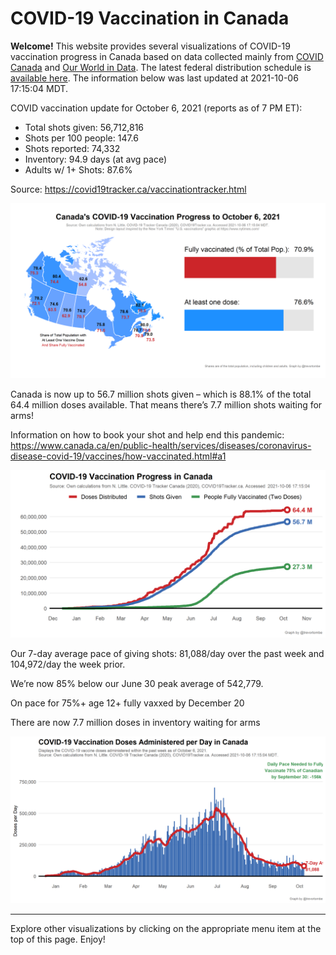 COVID-19 Vaccination in Canada
==============================

**Welcome!** This website provides several visualizations of COVID-19
vaccination progress in Canada based on data collected mainly from
[COVID Canada](https://covid19tracker.ca/vaccinationtracker.html) and
[Our World in Data](https://ourworldindata.org/covid-vaccinations). The
latest federal distribution schedule is [available
here](https://www.canada.ca/en/public-health/services/diseases/2019-novel-coronavirus-infection/prevention-risks/covid-19-vaccine-treatment/vaccine-rollout.html).
The information below was last updated at 2021-10-06 17:15:04 MDT.

COVID vaccination update for October 6, 2021 (reports as of 7 PM ET):

-   Total shots given: 56,712,816
-   Shots per 100 people: 147.6
-   Shots reported: 74,332
-   Inventory: 94.9 days (at avg pace)
-   Adults w/ 1+ Shots: 87.6%

Source:
<a href="https://covid19tracker.ca/vaccinationtracker.html" class="uri">https://covid19tracker.ca/vaccinationtracker.html</a>

![](Plots/plot_main.png)

Canada is now up to 56.7 million shots given – which is 88.1% of the
total 64.4 million doses available. That means there’s 7.7 million shots
waiting for arms!

Information on how to book your shot and help end this pandemic:
<a href="https://www.canada.ca/en/public-health/services/diseases/coronavirus-disease-covid-19/vaccines/how-vaccinated.html#a1" class="uri">https://www.canada.ca/en/public-health/services/diseases/coronavirus-disease-covid-19/vaccines/how-vaccinated.html#a1</a>

![](Plots/plot_total.png)

Our 7-day average pace of giving shots: 81,088/day over the past week
and 104,972/day the week prior.

We’re now 85% below our June 30 peak average of 542,779.

On pace for 75%+ age 12+ fully vaxxed by December 20

There are now 7.7 million doses in inventory waiting for arms

![](Plots/pace_national.png)

------------------------------------------------------------------------

Explore other visualizations by clicking on the appropriate menu item at
the top of this page. Enjoy!
